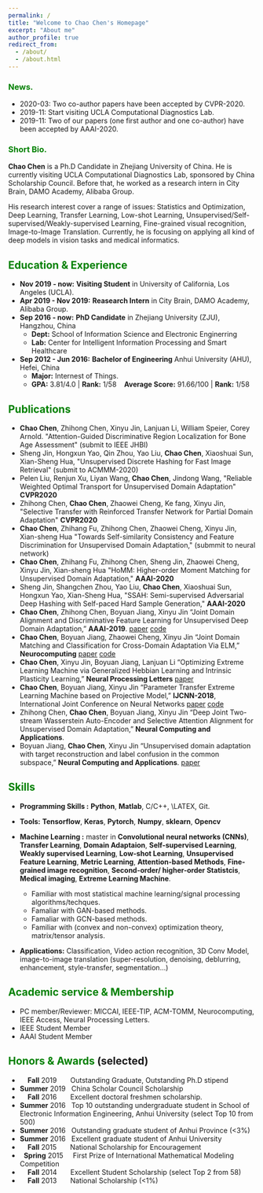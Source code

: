```yaml
---
permalink: /
title: "Welcome to Chao Chen's Homepage"
excerpt: "About me"
author_profile: true
redirect_from: 
  - /about/
  - /about.html
---
```


### <span style="color: green"> News. </span> 
* 2020-03: Two co-author papers have been accepted by CVPR-2020.
* 2019-11: Start visiting UCLA Computational Diagnostics Lab.
* 2019-11: Two of our papers (one first author and one co-author) have been accepted by AAAI-2020.


### <span style="color: green"> Short Bio. </span> 
**Chao Chen** is a Ph.D Candidate in Zhejiang University of China. He is currently visiting UCLA Computational Diagnostics Lab, sponsored by China Scholarship Council. Before that, he worked as a research intern in City Brain, DAMO Academy, Alibaba Group.

His research interest cover a range of issues: Statistics and Optimization, Deep Learning, Transfer Learning, Low-shot Learning, Unsupervised/Self-supervised/Weakly-supervised Learning, Fine-grained visual recognition, Image-to-Image Translation. Currently, he is focusing on applying all kind of deep models in vision tasks and medical informatics.


## <span style="color: green"> Education & Experience </span>
* **Nov 2019 - now:** **Visiting Student** in University of California, Los Angeles (UCLA).
* **Apr 2019 - Nov 2019:** **Reasearch Intern** in City Brain, DAMO Academy, Alibaba Group.
* **Sep 2016 - now:** **PhD Candidate** in Zhejiang University (ZJU), Hangzhou, China
  - **Dept:**  School of Information Science and Electronic Enginerring 
  - **Lab:** Center for Intelligent Information Processing and Smart Healthcare
* **Sep 2012 - Jun 2016:** **Bachelor of Engineering** Anhui University (AHU), Hefei, China
  - **Major:**  Internest of Things.
  - **GPA:** 3.81/4.0 \| **Rank:** 1/58 &nbsp;&nbsp; **Average Score:** 91.66/100 \| **Rank:** 1/58

## <span style="color: green"> Publications </span>
* **Chao Chen**, Zhihong Chen, Xinyu Jin, Lanjuan Li, William Speier, Corey Arnold. "Attention-Guided Discriminative Region Localization for Bone Age Assessment" (submit to IEEE JHBI)
* Sheng Jin, Hongxun Yao, Qin Zhou, Yao Liu, **Chao Chen**, Xiaoshuai Sun, Xian-Sheng Hua, "Unsupervised Discrete Hashing for Fast Image Retrieval" (submit to ACMMM-2020)
* Pelen Liu, Renjun Xu, Liyan Wang, **Chao Chen**, Jindong Wang, "Reliable Weighted Optimal Transport for Unsupervised Domain Adaptation" **CVPR2020**
* Zhihong Chen, **Chao Chen**, Zhaowei Cheng, Ke fang, Xinyu Jin, "Selective Transfer with Reinforced Transfer Network
for Partial Domain Adaptation"  **CVPR2020**
* **Chao Chen**, Zhihang Fu, Zhihong Chen, Zhaowei Cheng, Xinyu Jin, Xian-sheng Hua "Towards Self-similarity Consistency and Feature Discrimination for Unsupervised Domain Adaptation," (submmit to neural network) 
* **Chao Chen**, Zhihang Fu, Zhihong Chen, Sheng Jin, Zhaowei Cheng, Xinyu Jin, Xian-sheng Hua "HoMM: Higher-order Moment Matching for Unsupervised Domain Adaptation," **AAAI-2020**
* Sheng Jin, Shangchen Zhou, Yao Liu, **Chao Chen**, Xiaoshuai Sun, Hongxun Yao, Xian-Sheng Hua, "SSAH: Semi-supervised Adversarial Deep Hashing with Self-paced Hard Sample Generation," **AAAI-2020** 
* **Chao Chen**, Zhihong Chen, Boyuan Jiang, Xinyu Jin “Joint Domain Alignment and Discriminative Feature Learning for Unsupervised Deep Domain Adaptation,” **AAAI-2019**. [paper](https://arxiv.org/abs/1808.09347) [code](https://github.com/chenchao666/JDDA-Master)
* **Chao Chen**, Boyuan Jiang, Zhaowei Cheng, Xinyu Jin “Joint Domain Matching and Classification for Cross-Domain Adaptation Via ELM,” **Neurocomputing** [paper](https://www.sciencedirect.com/science/article/pii/S0925231219300839) [code](https://github.com/chenchao666/JDMC)
* **Chao Chen**, Xinyu Jin, Boyuan Jiang, Lanjuan Li “Optimizing Extreme Learning Machine via Generalized Hebbian Learning
and Intrinsic Plasticity Learning,” **Neural Processing Letters** [paper](https://link.springer.com/article/10.1007/s11063-018-9869-6)
* **Chao Chen**, Boyuan Jiang, Xinyu Jin “Parameter Transfer Extreme Learning Machine based on Projective Model,” **IJCNN-2018**,
International Joint Conference on Neural Networks [paper](https://arxiv.org/abs/1809.01018) [code](https://github.com/chenchao666/PTELM)
* Zhihong Chen, **Chao Chen**, Boyuan Jiang, Xinyu Jin “Deep Joint Two-stream Wasserstein Auto-Encoder and Selective Attention Alignment for Unsupervised Domain Adaptation,” **Neural Computing and Applications**.
* Boyuan Jiang, **Chao Chen**, Xinyu Jin “Unsupervised domain adaptation with target reconstruction and label confusion in
the common subspace,” **Neural Computing and Applications**. [paper](https://link.springer.com/article/10.1007/s00521-018-3846-x)

## <span style="color: green"> Skills </span>
* **Programming Skills :** **Python**, **Matlab**, C/C++, \LATEX, Git.
* **Tools:** **Tensorflow**, **Keras**, **Pytorch**, **Numpy**, **sklearn**, **Opencv**
* **Machine Learning :** master in **Convolutional neural networks (CNNs)**, **Transfer Learning**, **Domain Adaptaion**, **Self-supervised Learning**, **Weakly supervised Learning**, **Low-shot Learning**, **Unsupervised Feature Learning**, **Metric Learning**, **Attention-based Methods**, **Fine-grained image recognition**,  **Second-order/ higher-order Statistcis**, **Medical imaging**, **Extreme Learning Machine**.
  - Familiar with most statistical machine learning/signal processing algorithms/techques.
  - Famaliar with GAN-based methods.
  - Famaliar with GCN-based methods.
  - Familiar with (convex and non-convex) optimization theory, matrix/tensor analysis. 
  
 * **Applications:** Classification, Video action recognition, 3D Conv Model, image-to-image translation (super-resolution, denoising, deblurring, enhancement, style-transfer, segmentation...)
  
## <span style="color: green"> Academic service & Membership </span>
* PC member/Reviewer: MICCAI, IEEE-TIP, ACM-TOMM, Neurocomputing, IEEE Access, Neural Processing Letters.
* IEEE Student Member
* AAAI Student Member


## <span style="color: green"> Honors & Awards </span>(selected)
*  &nbsp; &nbsp; **Fall** 2019  &nbsp; &nbsp; &nbsp; Outstanding Graduate, Outstanding Ph.D stipend
* **Summer** 2019 &nbsp; China Scholar Council Scholarship
*  &nbsp; &nbsp; **Fall** 2016  &nbsp; &nbsp; &nbsp; Excellent doctoral freshmen scholarship.
* **Summer** 2016 &nbsp; Top 10 outstanding undergraduate student in School of Electronic Information Engineering, Anhui University (select Top 10 from 500)
* **Summer** 2016 &nbsp; Outstanding graduate student of Anhui Province (<3%)
* **Summer** 2016 &nbsp; Excellent graduate student of Anhui University 
*  &nbsp; &nbsp; **Fall** 2015  &nbsp; &nbsp; &nbsp; National Scholarship for Encouragement
* &nbsp; **Spring** 2015 &nbsp; &nbsp; First Prize of International Mathematical Modeling Competition 
*  &nbsp; &nbsp; **Fall** 2014  &nbsp; &nbsp; &nbsp; Excellent Student Scholarship (select Top 2 from 58)
*  &nbsp; &nbsp; **Fall** 2013  &nbsp; &nbsp; &nbsp; National Scholarship (<1%)



